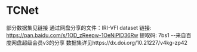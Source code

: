 # TCNet
部分数据集见链接
通过网盘分享的文件：IRI-VFI dataset
链接: https://pan.baidu.com/s/1OD_zReepw-1OeNiPlD36Rw 提取码: 7bs1 
--来自百度网盘超级会员v3的分享
数据集详见https://dx.doi.org/10.21227/v4kg-zp42
